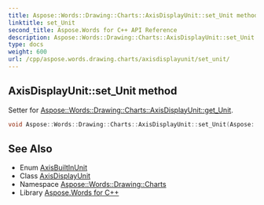 ```yaml
---
title: Aspose::Words::Drawing::Charts::AxisDisplayUnit::set_Unit method
linktitle: set_Unit
second_title: Aspose.Words for C++ API Reference
description: Aspose::Words::Drawing::Charts::AxisDisplayUnit::set_Unit method. Setter for Aspose::Words::Drawing::Charts::AxisDisplayUnit::get_Unit in C++.
type: docs
weight: 600
url: /cpp/aspose.words.drawing.charts/axisdisplayunit/set_unit/
---
```

## AxisDisplayUnit::set_Unit method


Setter for [Aspose::Words::Drawing::Charts::AxisDisplayUnit::get_Unit](../get_unit/).

```cpp
void Aspose::Words::Drawing::Charts::AxisDisplayUnit::set_Unit(Aspose::Words::Drawing::Charts::AxisBuiltInUnit value)
```

## See Also

* Enum [AxisBuiltInUnit](../../axisbuiltinunit/)
* Class [AxisDisplayUnit](../)
* Namespace [Aspose::Words::Drawing::Charts](../../)
* Library [Aspose.Words for C++](../../../)
